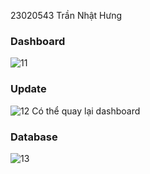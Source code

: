 23020543 Trần Nhật Hưng
### Dashboard
![11](https://github.com/user-attachments/assets/3d1d1634-b4a5-440b-bc6f-0c44bef78261)
### Update
![12](https://github.com/user-attachments/assets/d32a83c2-ca4d-4de0-a8ed-0b70d7a5d6de)
Có thể quay lại dashboard
### Database
![13](https://github.com/user-attachments/assets/b158973f-45f8-4e23-bc72-05cef4006575)
